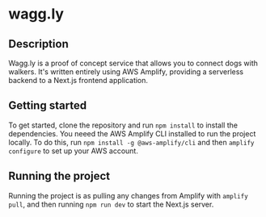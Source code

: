 # wagg.ly 

## Description

Wagg.ly is a proof of concept service that allows you to connect dogs with walkers. 
It's written entirely using AWS Amplify, providing a serverless backend to a Next.js 
frontend application.

## Getting started

To get started, clone the repository and run `npm install` to install the dependencies.
You neeed the AWS Amplify CLI installed to run the project locally. 
To do this, run `npm install -g @aws-amplify/cli` and then `amplify configure` to set up your AWS account.

## Running the project
Running the project is as pulling any changes from Amplify with `amplify pull`, and then running `npm run dev` to start the Next.js server.

